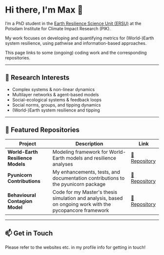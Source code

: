 # Hi there, I'm Max   👋

I’m a PhD student in the [Earth Resilience Science Unit (ERSU)](https://www.pik-potsdam.de) at the Potsdam Institute for Climate Impact Research (PIK).  

My work focuses on developing and quantifying metrics for (World-)Earth system resilience, using pathwise and information-based approaches.  

This page links to some (ongoing) coding work and the corresponding repositories. 

---

## 🔬 Research Interests  
- Complex systems & non-linear dynamics  
- Multilayer networks & agent-based models  
- Social-ecological systems & feedback loops  
- Social norms, groups, and tipping dynamics  
- (World-)Earth system resilience and tipping  

---

## 📂 Featured Repositories  

| Project | Description | Link |
|----------|-------------|------|
| **World-Earth Resilience Models** | Modeling framework for World-Earth models and resilience analyses | [🔗 Repository](https://github.com/zugnachpankow/An-Information-Based-World-Earth-System-Resilience-Index) |
| **Pyunicorn Contributions** | My enhancements, tests, and documentation contributions to the pyunicorn package | [🔗 Repository](https://github.com/pik-copan/pyunicorn) |
| **Behavioural Contagion Model** | Code for my Master's thesis simulation and analysis, based on ongoing work with the pycopancore framework | [🔗 Repository](https://github.com/zugnachpankow/pycopancore-nexploit) |

---

## 📫 Get in Touch  

Please refer to the websites etc. in my profile info for getting in touch!
